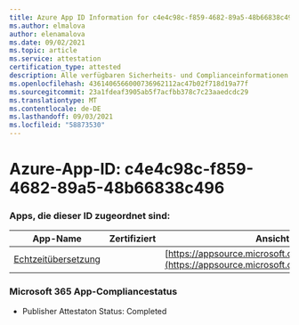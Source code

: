 ```yaml
---
title: Azure App ID Information for c4e4c98c-f859-4682-89a5-48b66838c496
ms.author: elmalova
author: elenamalova
ms.date: 09/02/2021
ms.topic: article
ms.service: attestation
certification_type: attested
description: Alle verfügbaren Sicherheits- und Complianceinformationen für c4e4c98c-f859-4682-89a5-48b66838c496.
ms.openlocfilehash: 4361406566000736962112ac47b02f718d19a77f
ms.sourcegitcommit: 23a1fdeaf3905ab5f7acfbb378c7c23aaedcdc29
ms.translationtype: MT
ms.contentlocale: de-DE
ms.lasthandoff: 09/03/2021
ms.locfileid: "58873530"
---
```

# <a name="azure-app-id-c4e4c98c-f859-4682-89a5-48b66838c496"></a>Azure-App-ID: c4e4c98c-f859-4682-89a5-48b66838c496


### <a name="apps-associated-with-this-id"></a>Apps, die dieser ID zugeordnet sind:
| **App-Name** | **Zertifiziert** | **Ansicht in AppSource** |
|--------------|---------------|-----------------------|
| [Echtzeitübersetzung](https://docs.microsoft.com/microsoft-365-app-certification/forward/WA200002171) |  | [https://appsource.microsoft.com/product/office/WA200002171](https://appsource.microsoft.com/product/office/WA200002171) |

### <a name="microsoft-365-app-compliance-status"></a>Microsoft 365 App-Compliancestatus
- Publisher Attestaton Status: Completed
